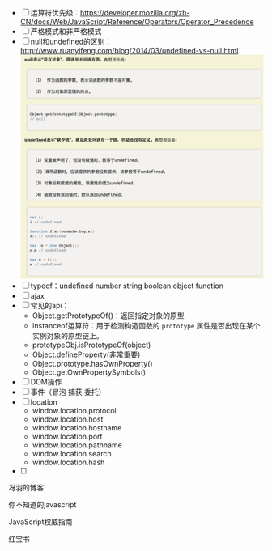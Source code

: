 - [ ] 运算符优先级：https://developer.mozilla.org/zh-CN/docs/Web/JavaScript/Reference/Operators/Operator_Precedence
- [ ] 严格模式和非严格模式
- [ ] null和undefined的区别：http://www.ruanyifeng.com/blog/2014/03/undefined-vs-null.html
  ![](./img/null和undefined的区别.png)
- [ ] typeof：undefined number string boolean object function
- [ ] ajax
- [ ] 常见的api：
  - Object.getPrototypeOf()：返回指定对象的原型
  - instanceof运算符：用于检测构造函数的 `prototype` 属性是否出现在某个实例对象的原型链上。
  - prototypeObj.isPrototypeOf(object)
  - Object.defineProperty(非常重要)
  - Object.prototype.hasOwnProperty()
  - Object.getOwnPropertySymbols()
- [ ] DOM操作
- [ ] 事件（冒泡 捕获 委托）
- [ ] location
  - window.location.protocol
  - window.location.host
  - window.location.hostname
  - window.location.port
  - window.location.pathname
  - window.location.search
  - window.location.hash
- [ ] 









冴羽的博客

你不知道的javascript

JavaScript权威指南

红宝书

